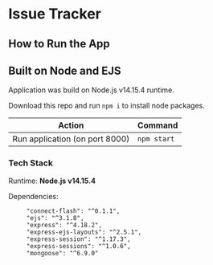 # Issue Tracker

## How to Run the App

## Built on Node and EJS
Application was build on Node.js v14.15.4 runtime.

Download this repo and run `npm i` to install node packages.

| Action                         | Command     |
| ------------------------------ | ----------- |
| Run application (on port 8000) | `npm start` |



### Tech Stack

Runtime: **Node.js v14.15.4**

Dependencies:

```
     "connect-flash": "^0.1.1",
     "ejs": "^3.1.8",
     "express": "^4.18.2",
     "express-ejs-layouts": "^2.5.1",
     "express-session": "^1.17.3",
     "express-sessions": "^1.0.6",
     "mongoose": "^6.9.0"

```
